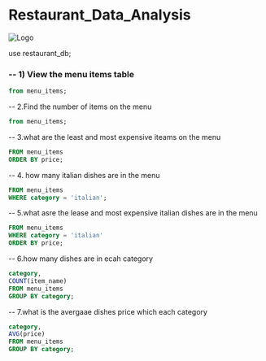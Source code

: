 # Restaurant_Data_Analysis

![Logo]()


use restaurant_db;
### -- 1) View the menu items table

```sql SELECT *
from menu_items;
```
-- 2.Find the number of items on the menu

```sql SELECT count(*)
from menu_items;
```
-- 3.what are the least and most expensive iteams on the menu

```sql SELECT  *
FROM menu_items
ORDER BY price;
```

-- 4. how many italian dishes are in the menu

```sql SELECT  COUNT(*)
FROM menu_items
WHERE category = 'italian';
```
-- 5.what asre the lease and most expensive italian dishes are in the menu

```sql SELECT *
FROM menu_items
WHERE category = 'italian'
ORDER BY price; 
```
-- 6.how many dishes are in ecah category

```sql SELECT
category,
COUNT(item_name)
FROM menu_items
GROUP BY category;
```

-- 7.what is the avergaae dishes price which each category


```sql SELECT
category,
AVG(price)
FROM menu_items
GROUP BY category;
```
